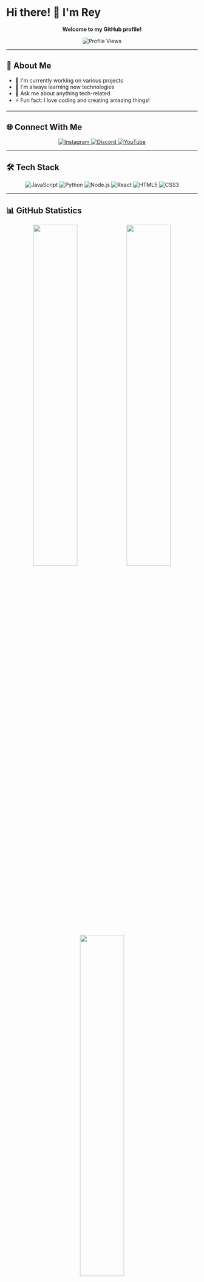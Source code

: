 # Hi there! 👋 I'm Rey

<div align="center">
  
  **Welcome to my GitHub profile!**
  
  ![Profile Views](https://komarev.com/ghpvc/?username=reyyghi&color=blueviolet&style=flat-square)
  
</div>

---

## 🚀 About Me

- 🔭 I'm currently working on various projects
- 🌱 I'm always learning new technologies
- 💬 Ask me about anything tech-related
- ⚡ Fun fact: I love coding and creating amazing things!

---

## 🌐 Connect With Me

<div align="center">
  
  <a href="https://www.instagram.com/re.yhfz" target="_blank">
    <img src="https://img.shields.io/badge/Instagram-E4405F?style=for-the-badge&logo=instagram&logoColor=white" alt="Instagram" />
  </a>
  
  <a href="https://discord.gg/JsSPwT5Ncw" target="_blank">
    <img src="https://img.shields.io/badge/Discord-7289DA?style=for-the-badge&logo=discord&logoColor=white" alt="Discord" />
  </a>
  
  <a href="https://www.youtube.com/channel/UCVn908Sg7qu-qMWp2Dv0lWg" target="_blank">
    <img src="https://img.shields.io/badge/YouTube-FF0000?style=for-the-badge&logo=youtube&logoColor=white" alt="YouTube" />
  </a>
  
</div>

---

## 🛠️ Tech Stack

<div align="center">
  
  ![JavaScript](https://img.shields.io/badge/JavaScript-F7DF1E?style=for-the-badge&logo=javascript&logoColor=black)
  ![Python](https://img.shields.io/badge/Python-3776AB?style=for-the-badge&logo=python&logoColor=white)
  ![Node.js](https://img.shields.io/badge/Node.js-43853D?style=for-the-badge&logo=node.js&logoColor=white)
  ![React](https://img.shields.io/badge/React-20232A?style=for-the-badge&logo=react&logoColor=61DAFB)
  ![HTML5](https://img.shields.io/badge/HTML5-E34F26?style=for-the-badge&logo=html5&logoColor=white)
  ![CSS3](https://img.shields.io/badge/CSS3-1572B6?style=for-the-badge&logo=css3&logoColor=white)
  
</div>

---

## 📊 GitHub Statistics

<div align="center">
  
  <img width="48%" src="https://github-readme-stats.vercel.app/api?username=reyyghi&theme=react&show_icons=true&hide_border=true&count_private=true&include_all_commits=true" />
  <img width="48%" src="https://github-readme-streak-stats.herokuapp.com/?user=reyyghi&theme=react&hide_border=true" />
  
</div>

<div align="center">
  
  <img width="48%" src="https://github-readme-stats.vercel.app/api/top-langs/?username=reyyghi&theme=react&show_icons=true&hide_border=true&layout=compact&langs_count=8" />
  
</div>

---

## 🏆 GitHub Trophies

<div align="center">
  
  <img src="https://github-profile-trophy.vercel.app/?username=reyyghi&theme=discord&no-frame=false&no-bg=false&margin-w=4&column=7" />
  
</div>

---

## 📈 Contribution Graph

<div align="center">
  
  ![Rey's GitHub Activity Graph](https://github-readme-activity-graph.vercel.app/graph?username=reyyghi&theme=react-dark&hide_border=true)
  
</div>

---

## 💭 Random Dev Quote

<div align="center">
  
  ![](https://quotes-github-readme.vercel.app/api?type=horizontal&theme=react)
  
</div>

---

<div align="center">
  
  ### Show some ❤️ by starring some of the repositories!
  
  ![Footer](https://capsule-render.vercel.app/api?type=waving&color=gradient&height=100&section=footer)
  
</div>
